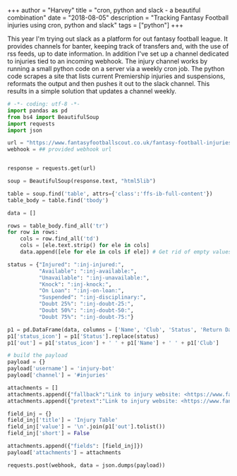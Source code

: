 +++
author = "Harvey"
title = "cron, python and slack - a beautiful combination"
date = "2018-08-05"
description = "Tracking Fantasy Football injuries using cron, python and slack"
tags = ["python"]
+++

This year I'm trying out slack as a platform for out fantasy football league.  It provides channels for banter, keeping track of transfers and, with the use of rss feeds, up to date information.  In addition I've set up a channel dedicated to injuries tied to an incoming webhook.  The injury channel works by running a small python code on a server via a weekly cron job.  The python code scrapes a site that lists current Premiership injuries and suspensions, reformats the output and then pushes it out to the slack channel.  This results in a simple solution that updates a channel weekly.

```python
# -*- coding: utf-8 -*-
import pandas as pd
from bs4 import BeautifulSoup
import requests
import json

url = "https://www.fantasyfootballscout.co.uk/fantasy-football-injuries/"
webhook = ## provided webhook url


response = requests.get(url)

soup = BeautifulSoup(response.text, "html5lib")

table = soup.find('table', attrs={'class':'ffs-ib-full-content'})
table_body = table.find('tbody')

data = []

rows = table_body.find_all('tr')
for row in rows:
    cols = row.find_all('td')
    cols = [ele.text.strip() for ele in cols]
    data.append([ele for ele in cols if ele]) # Get rid of empty values

status = {"Injured": ":inj-injured:", 
          "Available": ":inj-available:",
          "Unavailable": ":inj-unavailable:",
          "Knock": ":inj-knock:",
          "On Loan": ":inj-on-loan:",
          "Suspended": ":inj-disciplinary:",
          "Doubt 25%": ":inj-doubt-25:", 
          "Doubt 50%": ":inj-doubt-50:", 
          "Doubt 75%": ":inj-doubt-75:"}

p1 = pd.DataFrame(data, columns = ['Name', 'Club', 'Status', 'Return Date', 'Latest News', 'Last Updated'])
p1['status_icon'] = p1['Status'].replace(status)
p1['out'] = p1['status_icon'] + ' ' + p1['Name'] + ' ' + p1['Club']

# build the payload
payload = {}
payload['username'] = 'injury-bot'
payload['channel'] = '#injuries'

attachments = []
attachments.append({"fallback":"Link to injury website: <https://www.fantasyfootballscout.co.uk/fantasy-football-injuries/|full injury table>"})
attachments.append({"pretext":"Link to injury website: <https://www.fantasyfootballscout.co.uk/fantasy-football-injuries/|full injury table>"})

field_inj = {}
field_inj['title'] = 'Injury Table'
field_inj['value'] = '\n'.join(p1['out'].tolist())
field_inj['short'] = False

attachments.append({"fields": [field_inj]})
payload['attachments'] = attachments

requests.post(webhook, data = json.dumps(payload))
```